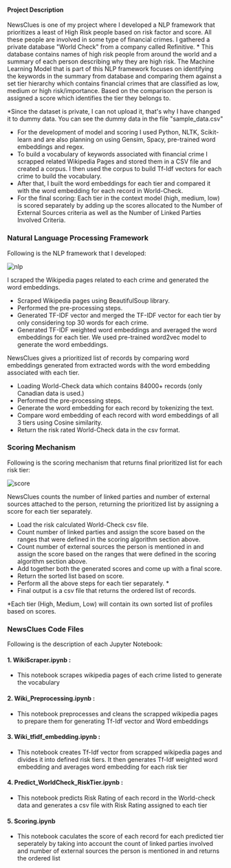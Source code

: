 #### Project Description

NewsClues is one of my project where I developed a NLP framework that prioritizes a least of High Risk people based on risk factor and score. All these people are involved in some type of financial crimes. I gathered a private database "World Check" from a company called Refinitive. * This database contains names of high risk people from around the world and a summary of each person describing why they are high risk. The Machine Learning Model that is part of this NLP framework focuses on identifying the keywords in the summary from database and comparing them against a set tier hierarchy which contains financial crimes that are classified as low, medium or high risk/importance. Based on the comparison the person is assigned a score which identifies the tier they belongs to. 

*Since the dataset is private, I can not upload it, that's why I have changed it to dummy data. You can see the dummy data in the file "sample_data.csv"

* For the development of model and scoring I used Python, NLTK, Scikit-learn and are also planning on using Gensim, Spacy, pre-trained word embeddings and regex.  
* To build a vocabulary of keywords associated with financial crime I scrapped related Wikipedia Pages and stored them in a CSV file and created a corpus. I then used the corpus to build Tf-Idf vectors for each crime to build the vocabulary.  
* After that, I built the word embeddings for each tier and compared it with the word embedding for each record in World-Check.
* For the final scoring: Each tier in the context model (high, medium, low) is scored separately by adding up the scores allocated to the Number of External Sources criteria as well as the Number of Linked Parties Involved Criteria.

### Natural Language Processing Framework

Following is the NLP framework that I developed:

![nlp](https://github.com/UtsavManiar/PublicNews/blob/main/diagrams/Screen%20Shot%202020-08-07%20at%201.04.45%20PM.png)

I scraped the Wikipedia pages related to each crime and generated the word embeddings.
* Scraped Wikipedia pages using BeautifulSoup library.
* Performed the pre-processing steps.
* Generated TF-IDF vector and merged the TF-IDF vector for each tier by only considering top 30 words for each crime.
* Generated TF-IDF weighted word embeddings and averaged the word embeddings for each tier. We used pre-trained word2vec model to generate the word embeddings.

NewsClues gives a prioritized list of records by comparing word embeddings generated from extracted words with the word embedding associated with each tier.
* Loading World-Check data which contains 84000+ records (only Canadian data is used.)
* Performed the pre-processing steps.
* Generate the word embedding for each record by tokenizing the text.
* Compare word embedding of each record with word embeddings of all 3 tiers using Cosine similarity.
* Return the risk rated World-Check data in the csv format.

### Scoring Mechanism

Following is the scoring mechanism that returns final prioritized list for each risk tier:

![score](https://github.com/UtsavManiar/PublicNews/blob/main/diagrams/Screen%20Shot%202020-08-07%20at%201.04.53%20PM.png)

NewsClues counts the number of linked parties and number of external sources attached to the person, returning the prioritized list by assigning a score for each tier separately.
* Load the risk calculated World-Check csv file.
* Count number of linked parties and assign the score based on the ranges that were defined in the scoring algorithm section above.
* Count number of external sources the person is mentioned in and assign the score based on the ranges that were defined in the scoring algorithm section above.
* Add together both the generated scores and come up with a final score.
* Return the sorted list based on score. 
* Perform all the above steps for each tier separately. *
* Final output is a csv file that returns the ordered list of records.

*Each tier (High, Medium, Low) will contain its own sorted list of profiles based on scores.


### NewsClues Code Files

Following is the description of each Jupyter Notebook:

#### 1. WikiScraper.ipynb :
* This notebook scrapes wikipedia pages of each crime listed to generate the vocabulary

#### 2. Wiki_Preprocessing.ipynb :
* This notebook preprocesses and cleans the scrapped wikipedia pages to prepare them for generating Tf-Idf vector and Word embeddings

#### 3. Wiki_tfidf_embedding.ipynb :
* This notebook creates Tf-Idf vector from scrapped wikipedia pages and divides it into defined risk tiers. It then generates Tf-Idf weighted word embedding and averages word embedding for each risk tier

#### 4. Predict_WorldCheck_RiskTier.ipynb :
* This notebook predicts Risk Rating of each record in the World-check data and generates a csv file with Risk Rating assigned to each tier

#### 5. Scoring.ipynb
* This notebook caculates the score of each record for each predicted tier seperately by taking into account the count of linked parties involved and number of external sources the person is mentioned in and returns the ordered list



